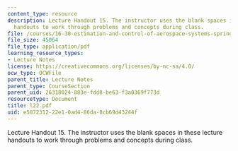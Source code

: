 ```yaml
---
content_type: resource
description: Lecture Handout 15. The instructor uses the blank spaces in these lecture
  handouts to work through problems and concepts during class.
file: /courses/16-30-estimation-and-control-of-aerospace-systems-spring-2004/e587231222e10ad486da8cb69d43244f_l22.pdf
file_size: 45064
file_type: application/pdf
learning_resource_types:
- Lecture Notes
license: https://creativecommons.org/licenses/by-nc-sa/4.0/
ocw_type: OCWFile
parent_title: Lecture Notes
parent_type: CourseSection
parent_uid: 26318024-883e-fdd8-be63-f3a0369f773d
resourcetype: Document
title: l22.pdf
uid: e5872312-22e1-0ad4-86da-8cb69d43244f
---
```

Lecture Handout 15. The instructor uses the blank spaces in these lecture handouts to work through problems and concepts during class.